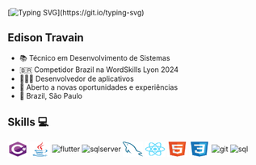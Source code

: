 [![Typing SVG](https://readme-typing-svg.demolab.com?font,=true&vCenter=true&pause=1000&color=6A99E9&width=1000&lines=Olá%2C+seja+bem-vindo(a)+ao+meu+perfil!)](https://git.io/typing-svg)

## Edison Travain  

- 📚 Técnico em Desenvolvimento de Sistemas
- 🇧🇷 Competidor Brazil na WordSkills Lyon 2024
- 👨🏻‍💻 Desenvolvedor de aplicativos
- 🧐 Aberto a novas oportunidades e experiências
- 📌 Brazil, São Paulo

<div style="display: inline_block">
 <h2> Skills 💻 </h2>
  <img align="center" alt="csharp" height="30" width="40" src="https://raw.githubusercontent.com/devicons/devicon/master/icons/csharp/csharp-original.svg">
  <img align="center" alt="java" height="30" width="40" src="https://github.com/devicons/devicon/blob/master/icons/java/java-original.svg">
  <img align="center" alt="flutter" height="30" width="40" src="https://cdn.jsdelivr.net/gh/devicons/devicon/icons/flutter/flutter-original.svg">
  <img align="center" alt="sqlserver" height="30" width="40" src="https://cdn.jsdelivr.net/gh/devicons/devicon/icons/microsoftsqlserver/microsoftsqlserver-plain.svg">
  <img align="center" alt="mysql" height="30" width="40" src="https://github.com/devicons/devicon/blob/master/icons/mysql/mysql-original.svg">
  <img align="center" alt="react" height="30" width="40" src="https://github.com/devicons/devicon/blob/master/icons/react/react-original.svg">
  <img align="center" alt="html" height="30" width="40" src="https://raw.githubusercontent.com/devicons/devicon/master/icons/html5/html5-original.svg">
  <img align="center" alt="css" height="30" width="40" src="https://raw.githubusercontent.com/devicons/devicon/master/icons/css3/css3-original.svg"> 
  <img align="center" alt="git" height="30" width="40" src="https://www.vectorlogo.zone/logos/git-scm/git-scm-icon.svg">
  <img align="center" alt="sql" height="30" width="40" src="https://www.svgrepo.com/show/331760/sql-database-generic.svg">
</div>
